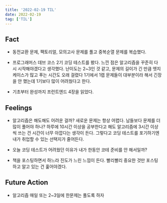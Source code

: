 ```yaml
---
title: '2022-02-19 TIL'
date: 2022-02-19
tag: ['TIL']
---
```


## Fact

- 동전교환 문제, 팩토리얼, 모의고사 문제를 풀고 중복순열 문제를 복습했다.

- 프로그래머스 데브 코스 2기 코딩 테스트를 봤다. 느낀 점은 알고리즘을 꾸준히 다시 시작해야겠다고 생각했다. 난이도는 2~3인 것 같고, 문제의 길이가 긴 만큼 엣지 케이스가 많고 푸는 시간도 오래 걸렸다 1기에서 1렙 문제들이 대부분이라 해서 긴장을 안 했는데 1기보다 많이 어려웠다고 한다.

- 기초부터 완성까지 프런트엔드 4장을 읽었다.

## Feelings

- 알고리즘은 해도해도 어려운 걸까? 새로운 문제는 항상 어렵다. 남들보다 문제를 더 많이 풀어야 하나? 하루에 10시간 이상을 공부한다고 해도 알고리즘에 3시간 이상씩 쓰는 건 시간이 너무 아깝다는 생각이 든다. 그렇다고 코딩 테스트를 포기하기엔 내가 취업할 수 있는 선택지가 줄어든다.

- 오늘 코딩 테스트가 어려웠던 이유가 내가 한동안 코테 준비를 안 해서일까?

- 책을 포스팅하면서 하느라 진도가 느린 느낌이 든다. 빨리빨리 중요한 것만 포스팅하고 알고 있는 건 훑어야겠다.

## Future Action

- 알고리즘 매일 또는 2~3일에 한문제는 풀도록 하자
